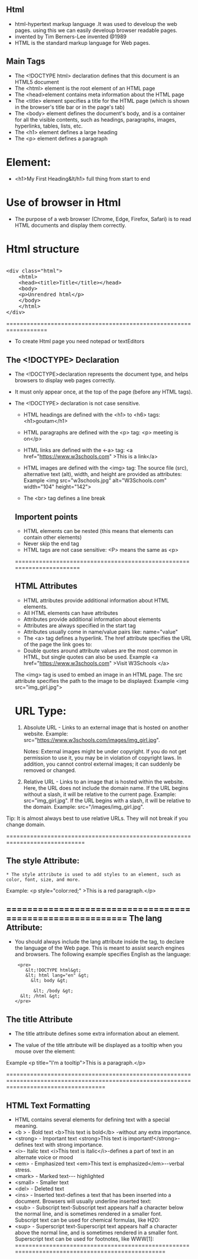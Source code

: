 
Html
--------------

 *  html-hypertext markup language .It was used to develoup the web pages. using this we can easily develoup browser readable pages.
 * invented by Tim Berners-Lee invented @1989
 * HTML is the standard markup language for Web pages.
 
Main Tags 
---------------
* The  &lt;!DOCTYPE html&gt; declaration defines that this document is an HTML5 document
* The &lt;html&gt; element is the root element of an HTML page
* The &lt;head&gt;element contains meta information about the HTML page
* The &lt;title&gt; element specifies a title for the HTML page (which is shown in the browser's title bar or in the page's tab)
* The &lt;body&gt; element defines the document's body, and is a container for all the visible contents, such as headings, paragraphs, images, hyperlinks, tables, lists, etc.
* The &lt;h1&gt; element defines a large heading
* The &lt;p&gt; element defines a paragraph
  
Element:
==============  
 * &lt;h1&gt;My First Heading&lt/h1&gt; full thing from start to end 
  
Use of browser in Html
=====================
* The purpose of a web browser (Chrome, Edge, Firefox, Safari) is to read HTML documents and display them correctly.

 Html structure
 =================
  <pre> 
&lt;div class="html"&gt; 
    &lt;html&gt; 
    &lt;head&gt;&lt;title&gt;Title&lt;/title&gt;&lt;/head&gt; 
    &lt;body&gt; 
    &lt;p&gt;Unrendred html&lt;/p&gt; 
    &lt;/body&gt; 
    &lt;/html&gt; 
&lt;/div&gt; 
</pre> 
  ==================================================================
  
 * To create Html page you need notepad or textEditors
  
 The &lt;!DOCTYPE&gt; Declaration
 ---------------------------
* The &lt;!DOCTYPE&gt;declaration represents the document type, and helps browsers to display web pages correctly.

* It must only appear once, at the top of the page (before any HTML tags).

* The &lt;!DOCTYPE&gt; declaration is not case sensitive.
  
  * HTML headings are defined with the &lt;h1&gt; to &lt;h6&gt; tags: &lt;h1&gt;goutam&lt;/h1&gt;
  
  * HTML paragraphs are defined with the &lt;p&gt; tag: &lt;p&gt; meeting is on&lt;/p&gt;
  * HTML links are defined with the <-a> tag:
   &lt;a href="https://www.w3schools.com" &gt;This is a link&lt;/a&gt;
  * HTML images are defined with the &lt;img&gt; tag:
    The source file (src), alternative text (alt), width, and height are provided as attributes:
    Example
   &lt;img src="w3schools.jpg" alt="W3Schools.com" width="104" height="142"&gt;
  * The &lt;br&gt; tag defines a line break
  
  Importent points
  -----------------
  * HTML elements can be nested (this means that elements can contain other elements)
  * Never skip the end tag
  * HTML tags are not case sensitive: &lt;P&gt; means the same as &lt;p&gt;
  
  ======================================================================
  
  HTML Attributes
  ----------------
  * HTML attributes provide additional information about HTML elements.
  * All HTML elements can have attributes
  * Attributes provide additional information about elements
  * Attributes are always specified in the start tag
  * Attributes usually come in name/value pairs like: name="value"
  * The &lt;a&gt; tag defines a hyperlink. The href attribute specifies the URL of the page the link goes to:
  * Double quotes around attribute values are the most common in HTML, but single quotes can also be used.
Example
  &lt;a href="https://www.w3schools.com" &gt;Visit W3Schools &lt;/a&gt;
  
  The &lt;img&gt; tag is used to embed an image in an HTML page. The src attribute specifies the path to the image to be displayed:
Example
  &lt;img src="img_girl.jpg"&gt;
  
  URL Type:
  =========
  1. Absolute URL - Links to an external image that is hosted on another website. Example: src="https://www.w3schools.com/images/img_girl.jpg".

     Notes: External images might be under copyright. If you do not get permission to use it, you may be in violation of copyright laws. In addition, you cannot control           external images; it can suddenly be removed or changed.

  2. Relative URL - Links to an image that is hosted within the website. Here, the URL does not include the domain name. If the URL begins without a slash, it will be  relative to the current page. Example: src="img_girl.jpg". If the URL begins with a slash, it will be relative to the domain. Example: src="/images/img_girl.jpg".

Tip: It is almost always best to use relative URLs. They will not break if you change domain.
  
  
  =============================================================================
  
 The style Attribute:
 ---------------------
 
    * The style attribute is used to add styles to an element, such as color, font, size, and more.
  Example:
    &lt;p style="color:red;" &gt;This is a red paragraph.&lt;/p&gt;
  
==========================================================
  The lang Attribute:
  ---------------------
 
   *  You should always include the lang attribute inside the <html> tag, to declare the language of the Web page. This is meant to assist search engines and browsers.
       The following example specifies English as the language:
           
           <pre>
              &lt;!DOCTYPE html&gt;
              &lt; html lang="en" &gt;
                &lt; body &gt;
                        
                 &lt; /body &gt;
            &lt; /html &gt;
          </pre>
  
  The title Attribute
  ---------------------
  * The title attribute defines some extra information about an element.

  * The value of the title attribute will be displayed as a tooltip when you mouse over the element:

Example
  &lt;p title="I'm a tooltip"&gt;This is a paragraph.&lt;/p&gt;
  
  
  =========================================================================================================================================
  
  HTML Text Formatting
  --------------------
  * HTML contains several elements for defining text with a special meaning.
  * &lt;b &gt; - Bold text
    &lt;b&gt;This text is bold&lt;/b&gt;   -without any extra importance.
  * &lt;strong&gt; - Important text
      &lt;strong&gt;This text is important!&lt;/strong&gt;- defines text with strong importance.
  * &lt;i&gt;- Italic text
     &lt;i&gt;This text is italic&lt;/i&gt;-defines a part of text in an alternate voice or mood
  * &lt;em&gt; - Emphasized text
    &lt;em&gt;This text is emphasized&lt;/em&gt;--verbal stress.
  * &lt;mark&gt; - Marked text--- highlighted
  * &lt;small&gt; - Smaller text
  * &lt;del&gt; - Deleted text
  * &lt;ins&gt; - Inserted text-defines a text that has been inserted into a document. Browsers will usually underline inserted text:
  * &lt;sub&gt; - Subscript text-Subscript text appears half a character below the normal line, and is sometimes rendered in a smaller font. </br>Subscript text can be used for chemical formulas, like H2O:
  * &lt;sup&gt; - Superscript text-Superscript text appears half a character above the normal line, and is sometimes rendered in a smaller font. Superscript text can be used for footnotes, like WWW[1]:
  ===============================================================================================
      

